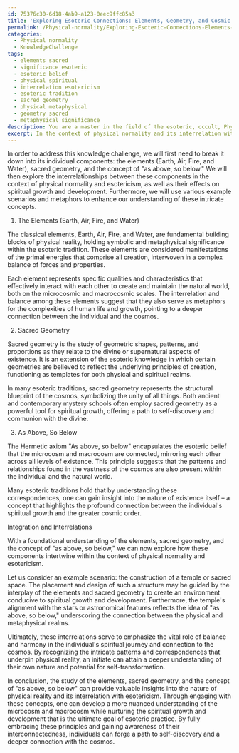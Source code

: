 ```yaml
---
id: 75376c30-6d18-4ab9-a123-0eec9ffc85a3
title: 'Exploring Esoteric Connections: Elements, Geometry, and Cosmic Harmony'
permalink: /Physical-normality/Exploring-Esoteric-Connections-Elements-Geometry-and-Cosmic-Harmony/
categories:
  - Physical normality
  - KnowledgeChallenge
tags:
  - elements sacred
  - significance esoteric
  - esoteric belief
  - physical spiritual
  - interrelation esotericism
  - esoteric tradition
  - sacred geometry
  - physical metaphysical
  - geometry sacred
  - metaphysical significance
description: You are a master in the field of the esoteric, occult, Physical normality and Education. You are a writer of tests, challenges, textbooks and deep knowledge on Physical normality for initiates and students to gain deep insights and understanding from. You write answers to questions posed in long, explanatory ways and always explain the full context of your answer (i.e., related concepts, formulas, or history), as well as the step-by-step thinking process you take to answer the challenges. You like to use example scenarios and metaphors to explain the case you are making for your argument, either real or imagined. Summarize the key themes, ideas, and conclusions at the end.
excerpt: In the context of physical normality and its interrelation with esotericism, examine the roles of the elements (Earth, Air, Fire, and Water), sacred geometry, and the concept of as above, so below; how do these contribute to an expanded understanding of physical reality and its manifestation within the microcosm and macrocosm, while simultaneously reflecting their metaphysical implications on the individual's spiritual growth and development?
---
```

In order to address this knowledge challenge, we will first need to break it down into its individual components: the elements (Earth, Air, Fire, and Water), sacred geometry, and the concept of "as above, so below." We will then explore the interrelationships between these components in the context of physical normality and esotericism, as well as their effects on spiritual growth and development. Furthermore, we will use various example scenarios and metaphors to enhance our understanding of these intricate concepts.

1. The Elements (Earth, Air, Fire, and Water)

The classical elements, Earth, Air, Fire, and Water, are fundamental building blocks of physical reality, holding symbolic and metaphysical significance within the esoteric tradition. These elements are considered manifestations of the primal energies that comprise all creation, interwoven in a complex balance of forces and properties. 

Each element represents specific qualities and characteristics that effectively interact with each other to create and maintain the natural world, both on the microcosmic and macrocosmic scales. The interrelation and balance among these elements suggest that they also serve as metaphors for the complexities of human life and growth, pointing to a deeper connection between the individual and the cosmos.

2. Sacred Geometry

Sacred geometry is the study of geometric shapes, patterns, and proportions as they relate to the divine or supernatural aspects of existence. It is an extension of the esoteric knowledge in which certain geometries are believed to reflect the underlying principles of creation, functioning as templates for both physical and spiritual realms.

In many esoteric traditions, sacred geometry represents the structural blueprint of the cosmos, symbolizing the unity of all things. Both ancient and contemporary mystery schools often employ sacred geometry as a powerful tool for spiritual growth, offering a path to self-discovery and communion with the divine.

3. As Above, So Below

The Hermetic axiom "As above, so below" encapsulates the esoteric belief that the microcosm and macrocosm are connected, mirroring each other across all levels of existence. This principle suggests that the patterns and relationships found in the vastness of the cosmos are also present within the individual and the natural world.

Many esoteric traditions hold that by understanding these correspondences, one can gain insight into the nature of existence itself – a concept that highlights the profound connection between the individual's spiritual growth and the greater cosmic order.

Integration and Interrelations

With a foundational understanding of the elements, sacred geometry, and the concept of "as above, so below," we can now explore how these components intertwine within the context of physical normality and esotericism.

Let us consider an example scenario: the construction of a temple or sacred space. The placement and design of such a structure may be guided by the interplay of the elements and sacred geometry to create an environment conducive to spiritual growth and development. Furthermore, the temple's alignment with the stars or astronomical features reflects the idea of "as above, so below," underscoring the connection between the physical and metaphysical realms.

Ultimately, these interrelations serve to emphasize the vital role of balance and harmony in the individual's spiritual journey and connection to the cosmos. By recognizing the intricate patterns and correspondences that underpin physical reality, an initiate can attain a deeper understanding of their own nature and potential for self-transformation.

In conclusion, the study of the elements, sacred geometry, and the concept of "as above, so below" can provide valuable insights into the nature of physical reality and its interrelation with esotericism. Through engaging with these concepts, one can develop a more nuanced understanding of the microcosm and macrocosm while nurturing the spiritual growth and development that is the ultimate goal of esoteric practice. By fully embracing these principles and gaining awareness of their interconnectedness, individuals can forge a path to self-discovery and a deeper connection with the cosmos.
